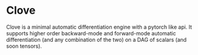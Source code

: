 # Clove

Clove is a minimal automatic differentiation engine with a pytorch like api. It supports higher order backward-mode and forward-mode automatic differentiation (and any combination of the two) on a DAG of scalars (and soon tensors).
